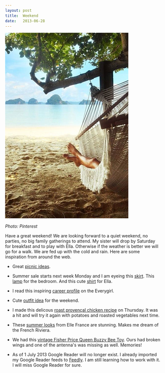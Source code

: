 ```yaml
---
layout: post
title:  Weekend
date:   2013-06-28
---
```


![Hammock](/images/hammock.jpg)

*Photo: Pinterest*

Have a great weekend! We are looking forward to a quiet weekend, no parties, no big family gatherings to attend. My sister will drop by Saturday for breakfast and to play with Ella. Otherwise if the weather is better we will go for a walk. We are fed up with the cold and rain. Here are some inspiration from around the web.

* Great [picnic ideas](http://theglitterguide.com/2013/06/20/picnic-in-the-park-with-caitlin-wilson-textiles/).

* Summer sale starts next week Monday and I am eyeing this [skirt](http://www.zara.com/be/en/woman/skirts/mini/printed-skirt-with-ruffles-c401023p1236502.html). This [lamp](http://www.zarahome.com/webapp/wcs/stores/servlet/product/zarahomegb/en/zarahomegb/680608/2876080/Cubos%2BLamp) for the bedroom. And this cute [shirt](http://www.zara.com/be/en/kids/baby-girl/shirts/shirt-with-flower-appliqué-c361512p1048388.html) for Ella.

* I read this inspiring [career profile](http://theeverygirl.com/feature/sam-saifer-berngard-of-skoog-productions/) on the Everygirl.

* Cute [outfit idea](http://awelltraveledwoman.tumblr.com/post/17728792424/foxontherun-via-my-all-mine) for the weekend.

* I made this delicous [roast provençal chicken recipe](http://www.bonappetit.com/recipes/2013/06/roast-provencal-chicken) on Thursday. It was a hit and will try it again with potatoes and roasted vegetables next time.

* These [summer looks](http://www.elle.fr/Mode/Dossiers-mode/Un-look-a-la-Jane-Birkin) from Elle France are stunning. Makes me dream of the French Riviera.

* We had this [vintage Fisher Price Queen Buzzy Bee Toy](http://www.etsy.com/listing/153664649/vintage-fisher-price-queen-buzzy-bee-toy?ref=sr_gallery_39&ga_search_query=toys&ga_view_type=gallery&ga_ship_to=US&ga_original_query=2&ga_search_type=vintage). Ours had broken wings and one of the antenna's was missing as well. Memories!

* As of 1 July 2013 Google Reader will no longer exist. I already imported my Google Reader feeds to [Feedly](http://www.feedly.com). I am still learning how to work with it. I will miss Google Reader for sure.
